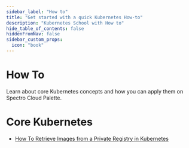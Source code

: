 ```yaml
---
sidebar_label: "How to"
title: "Get started with a quick Kubernetes How-to"
description: "Kubernetes School with How to"
hide_table_of_contents: false
hiddenFromNav: false
sidebar_custom_props: 
  icon: "book"
---
```





# How To

Learn about core Kubernetes concepts and how you can apply them on Spectro Cloud Palette.

# Core Kubernetes
- [How To Retrieve Images from a Private Registry in Kubernetes](/kubernetes-knowlege-hub/how-to/how-to-retrieve-images-from-private-registry)

  
<br />
